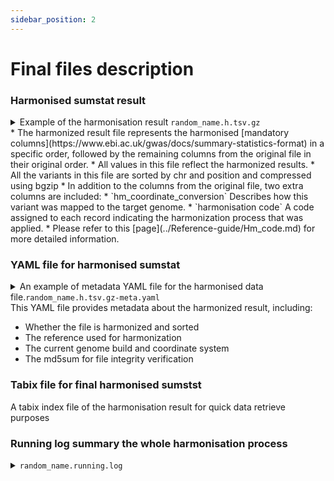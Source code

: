 ```yaml
---
sidebar_position: 2
---
```

# Final files description
### Harmonised sumstat result
<details>
  <summary> Example of the harmonisation result <code>random_name.h.tsv.gz</code></summary>
  | chromosome | base_pair_location | effect_allele | other_allele | beta        | standard_error | effect_allele_frequency | p_value | rsid          | info                | zscore | hm_coordinate_conversion | odds_ratio | hm_code | variant_id           |
  |------------|---------------------|----------------|---------------|-------------|----------------|-------------------------|---------|---------------|---------------------|--------|-------------------------|------------|---------|----------------------|
  | 1          | 758351              | G              | A             | 0.01       | 0.00806496     | 0.997221                | 0.1     | rs12238997    | ref_rs12238997      | 0.02   | lo                      | 0.03       | 12      | 1_758351_A_G        |
  | 1          | 1000013             | GCCACGGG       | G             | 0.01       | 0.00806496     | 0.002779999999999976    | 0.1     | rs1469404497  | ref_rs1469404497_norsid_flipped | -0.02  | lo                      | -33.333333333333336 | 11      | 1_1000013_G_GCCACGGG |
  | 1          | 1000095             | C              | CGC           | 0.01       | 0.00806496     | 0.997221                | 0.1     | rs1014128468  | ref_rs1014128468_norsid_flipped | -0.02  | lo                      | -33.333333333333336 | 13      | 1_1000095_CGC_C      |
  | 22         | 15925047            | A              | G             | -0.00477642 | 0.0164749      | 0.089851                | 0.77    | rs376238049   | ref_rs376238049     | 0.02   | lo                      | 0.03       | 12      | 22_15925047_G_A     |

</details>
* The harmonized result file represents the harmonised [mandatory columns](https://www.ebi.ac.uk/gwas/docs/summary-statistics-format) in a specific order, followed by the remaining columns from the original file in their original order.
* All values in this file reflect the harmonized results.
* All the variants in this file are sorted by chr and position and compressed using bgzip
* In addition to the columns from the original file, two extra columns are included:
  * `hm_coordinate_conversion` Describes how this variant was mapped to the target genome.
  * `harmonisation code` A code assigned to each record indicating the harmonization process that was applied.
  * Please refer to this [page](../Reference-guide/Hm_code.md) for more detailed information.

### YAML file for harmonised sumstat
<details>
  <summary>An example of metadata YAML file for the harmonised data file.<code>random_name.h.tsv.gz-meta.yaml</code></summary>
  ```Text
  coordinate_system: 1-based
  data_file_md5sum: 0e6ae204cb1ac0198d947b004e78e080
  data_file_name: random_name.h.tsv.gz
  date_metadata_last_modified: 2024-10-18
  file_type: GWAS-SSF v0.1
  genome_assembly: GRCh38
  harmonisation_reference: ftp://ftp.ensembl.org/pub/release-95/fasta/homo_sapiens/dna/
  is_harmonised: true
  is_sorted: true
  ```
</details>
This YAML file provides metadata about the harmonized result, including:

* Whether the file is harmonized and sorted
* The reference used for harmonization
* The current genome build and coordinate system
* The md5sum for file integrity verification

### Tabix file for final harmonised sumstst
A tabix index file of the harmonisation result for quick data retrieve purposes

### Running log summary the whole harmonisation process
<details>
  <summary><code>random_name.running.log</code></summary>
  ```text
  ################################################################

HARMONISATION RUNNING REPORT

################################################################




1. Pipeline details

    A. Pipeline Version: 0.1.0

    B. Running date: Aug 1 2024

    C. Input file: GCST90132222_buildGRCh37.tsv.gz

################################################################




2. Reference data

##source=ensembl;version=95;url=http://vertebrates.ensembl.org/homo_sapiens

##reference=ftp://ftp.ensembl.org/pub/release-95/fasta/homo_sapiens/dna/

##ID=dbSNP_151,Number=0,Type=Flag,Description="Variants (including SNPs and indels) imported from dbSNP"

################################################################




3. Mapping result

0.609759% (132485 sites out of 21727440) were dropped because they could not be mapped. 
99.3902% (21594955 sites) were carried forward.


################################################################



4. Palindromic SNPs

palin_mode: forward

Direction of palindromic SNPs inferred as forward by establishing consensus direction of 10% of all sites (forward sites ratio =0.9990667294151884).

################################################################



5. Successfully harmonised variants

95.29% ( 20577937 of 21594955 ) sites successfully harmonised.

hm_code	Number	Percentage	Explanation
10	17532145	81.19%	Forward strand; Correct orientation; Already harmonised
11	54665	0.25%	Forward strand; Flipped orientation; Requires harmonisation
12	14832	0.07%	Reverse strand; Correct orientation; Already harmonised
13	1873	0.01%	Reverse strand; Flipped orientation; Requires harmonisation
5	2967202	13.74%	Palindromic; Assume forward strand; Correct orientation; Already harmonised
6	7220	0.03%	Palindromic; Assume forward strand; Flipped orientation; Requires harmonisation

################################################################



6. Failed harmonisation

4.71% ( 1017018 of 21594955 ) sites failed to harmonise.

hm_code	Number	Percentage	Explanation
15	1006754	4.66%	No matching variants in reference VCF; Cannot harmonise
14	10224	0.05%	Required fields are not known; Cannot harmonise
16	40	0.00%	Multiple matching variants in reference VCF (ambiguous); Cannot harmonise

################################################################



7. Overview

Result	SUCCESS_HARMONIZATION

  ```
</details>
The running log file provides detailed information about the harmonization process, including:

* The pipeline version and the date of harmonization
* The reference VCF file and dbSNP version used
* A summary of the genome build mapping results, reporting the number and percentage of variants dropped during this step
* The orientation inferred for palindromic variants and the strand consensus ratio
* The number and percentage of variants successfully harmonized for each `hm_code`
* The number and percentage of variants that failed to be harmonized for each `hm_code`

:::info[Harmonised result before April 2023]
Starting in April 2023, with the release of the GWAS-SSF standard by the GWAS-Catalog, we began retaining only the harmonized results in the final `*.h.tsv` file to ensure consistency with the input file and reduce redundancy. 

For files harmonized before this date, you will see two outputs for each summary statistic: one harmonized result (`*.h.tsv.gz`) and one YAML file (`*.h.tsv.gz-meta.yaml`). The harmonization process remains the same, but there is a slight difference in how data is represented in the `*.h.tsv.gz`. In these older harmonized files, the harmonized values are listed in columns starting with `hm_`, such as `hm_chromosome`.
:::